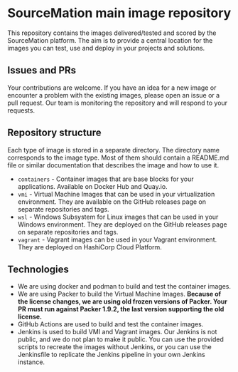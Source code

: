 # SourceMation main image repository


This repository contains the images delivered/tested and scored by the
SourceMation platform. The aim is to provide a central location for the images
you can test, use and deploy in your projects and solutions.


## Issues and PRs

Your contributions are welcome. If you have an idea for a new image or
encounter a problem with the existing images, please open an issue or a pull
request. Our team is monitoring the repository and will respond to your
requests.


## Repository structure
Each type of image is stored in a separate directory. The directory name
corresponds to the image type. Most of them should contain a README.md file or
similar documentation that describes the image and how to use it.


- `containers` - Container images that are base blocks for your applications. Available on Docker Hub and Quay.io.
- `vmi` - Virtual Machine Images that can be used in your virtualization
  environment. They are available on the GitHub releases page on separate
  repositories and tags.
- `wsl` - Windows Subsystem for Linux images that can be used in your Windows
  environment. They are deployed on the GitHub releases page on separate
  repositories and tags.
- `vagrant` - Vagrant images can be used in your Vagrant environment. They are
  deployed on HashiCorp Cloud Platform.

## Technologies

- We are using docker and podman to build and test the container images.
- We are using Packer to build the Virtual Machine Images. **Because of the
  license changes, we are using old frozen versions of Packer. Your PR must run
  against Packer 1.9.2, the last version supporting the old license.**
- GitHub Actions are used to build and test the container images.
- Jenkins is used to build VMI and Vagrant images. Our Jenkins is not public,
  and we do not plan to make it public. You can use the provided scripts to
  recreate the images without Jenkins, or you can use the Jenkinsfile to
  replicate the Jenkins pipeline in your own Jenkins instance.

